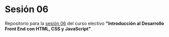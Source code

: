 # Sesión 06
Repositorio para la [sesión 06](https://github.com/profesorfaco/front-2023-1/tree/main/sesion_06) del curso electivo **"Introducción al Desarrollo Front End con HTML, CSS y JavaScript"**.
